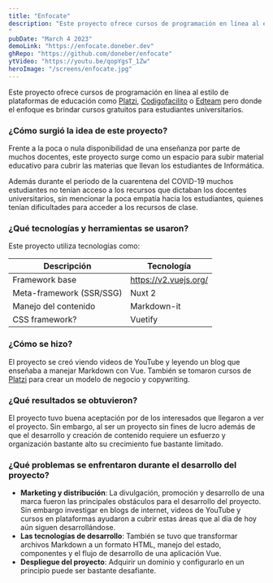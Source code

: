 ```yaml
---
title: "Enfocate"
description: "Este proyecto ofrece cursos de programación en línea al estilo de plataformas de educación como Platzi, Codigofacilito o Edteam pero donde el enfoque es brindar cursos gratuitos para estudiantes universitarios.
"
pubDate: "March 4 2023"
demoLink: "https://enfocate.doneber.dev"
ghRepo: "https://github.com/doneber/enfocate"
ytVideo: "https://youtu.be/qopYgsT_1Zw"
heroImage: "/screens/enfocate.jpg"
---
```


Este proyecto ofrece cursos de programación en línea al estilo de plataformas de educación como [Platzi](https://platzi.com/), [Codigofacilito](https://codigofacilito.com/) o [Edteam](https://ed.team/) pero donde el enfoque es brindar cursos gratuitos para estudiantes universitarios.

### ¿Cómo surgió la idea de este proyecto?

Frente a la poca o nula disponibilidad de una enseñanza por parte de muchos docentes, este proyecto surge como un espacio para subir material educativo para cubrir las materias que llevan los estudiantes de Informática. 

Además durante el periodo de la cuarentena del COVID-19 muchos estudiantes no tenían acceso a los recursos que dictaban los docentes universitarios, sin mencionar la poca empatía hacia los estudiantes, quienes tenían dificultades para acceder a los recursos de clase.

### ¿Qué tecnologías y herramientas se usaron?

Este proyecto utiliza tecnologías como:

| Descripción | Tecnología |
| --- | --- |
| Framework base | https://v2.vuejs.org/ |
| Meta-framework (SSR/SSG) | Nuxt 2 |
| Manejo del contenido | Markdown-it |
| CSS framework? | Vuetify |

### ¿Cómo se hizo?

El proyecto se creó viendo videos de YouTube y leyendo un blog que enseñaba a manejar Markdown con Vue. También se tomaron cursos de [Platzi](https://platzi.com/) para crear un modelo de negocio y copywriting.

### ¿Qué resultados se obtuvieron?

El proyecto tuvo buena aceptación por de los interesados que llegaron a ver el proyecto. Sin embargo, al ser un proyecto sin fines de lucro además de que el desarrollo y creación de contenido requiere un esfuerzo y organización bastante alto su crecimiento fue bastante limitado.

### ¿Qué problemas se enfrentaron durante el desarrollo del proyecto?

- **Marketing y distribución**: La divulgación, promoción y desarrollo de una marca fueron las principales obstáculos para el desarrollo del proyecto. Sin embargo investigar en blogs de internet, videos de YouTube y cursos en plataformas ayudaron a cubrir estas áreas que al día de hoy aún siguen desarrollándose.
- **Las tecnologías de desarrollo**: También se tuvo que transformar archivos Markdown a un formato HTML, manejo del estado, componentes y el flujo de desarrollo de una aplicación Vue.
- **Despliegue del proyecto**: Adquirir un dominio y configurarlo en un principio puede ser bastante desafiante.
